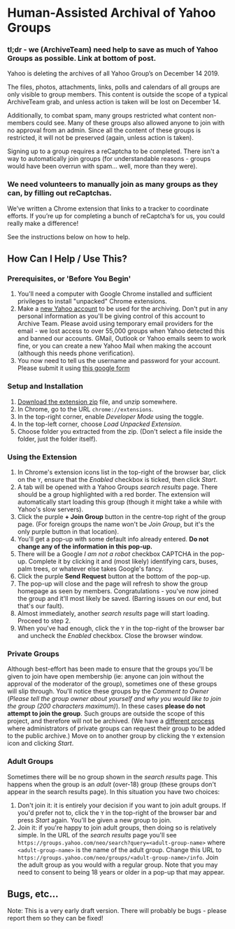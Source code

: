 # Human-Assisted Archival of Yahoo Groups

### tl;dr - we (ArchiveTeam) need help to save as much of Yahoo Groups as possible. Link at bottom of post.

Yahoo is deleting the archives of all Yahoo Group’s on December 14 2019.

The files, photos, attachments, links, polls and calendars of all groups are only visible to group members. This content is outside the scope of a typical ArchiveTeam grab, and unless action is taken will be lost on December 14.

Additionally, to combat spam, many groups restricted what content non-members could see. Many of these groups also allowed anyone to join with no approval from an admin. Since all the content of these groups is restricted, it will not be preserved (again, unless action is taken).

Signing up to a group requires a reCaptcha to be completed. There isn't a way to automatically join groups (for understandable reasons - groups would have been overrun with spam… well, more than they were).

### We need volunteers to manually join as many groups as they can, by filling out reCaptchas.

We’ve written a Chrome extension that links to a tracker to coordinate efforts. If you’re up for completing a bunch of reCaptcha’s for us, you could really make a difference!

See the instructions below on how to help.

## How Can I Help / Use This?

### Prerequisites, or 'Before You Begin'

1. You'll need a computer with Google Chrome installed and sufficient privileges to install "unpacked" Chrome extensions.
2. Make a [new Yahoo account](https://login.yahoo.com/account/create) to be used for the archiving. Don't put in any personal information as you'll be giving control of this account to Archive Team. Please avoid using temporary email providers for the email - we lost access to over 55,000 groups when Yahoo detected this and banned our accounts. GMail, Outlook or Yahoo emails seem to work fine, or you can create a new Yahoo Mail when making the account (although this needs phone verification).
3. You now need to tell us the username and password for your account. Please submit it using [this google form](https://docs.google.com/forms/d/e/1FAIpQLSdh6wxiTbpmoMY-RIFXHPo3XV8gR8VqFS6tz4hhRcnpMR6esA/viewform?usp=sf_link)

### Setup and Installation

1. [Download the extension zip](https://github.com/davidferguson/yahoogroups-joiner/archive/master.zip) file, and unzip somewhere.
2. In Chrome, go to the URL `chrome://extensions`.
3. In the top-right corner, enable *Developer Mode* using the toggle.
4. In the top-left corner, choose *Load Unpacked Extension*.
5. Choose folder you extracted from the zip. (Don't select a file inside the folder, just the folder itself).

### Using the Extension

1. In Chrome's extension icons list in the top-right of the browser bar, click on the `Y`, ensure that the *Enabled* checkbox is ticked, then click *Start*.
2. A tab will be opened with a Yahoo Groups *search results* page. There should be a group highlighted with a red border. The extension will automatically start loading this group (though it might take a while with Yahoo's slow servers).
3. Click the purple **+ Join Group** button in the centre-top right of the group page. (For foreign groups the name won't be *Join Group*, but it's the only purple button in that location).
4. You'll get a pop-up with some default info already entered. **Do not change any of the information in this pop-up.**
5. There will be a Google *I am not a robot* checkbox CAPTCHA in the pop-up. Complete it by clicking it and (most likely) identifying cars, buses, palm trees, or whatever else takes Google's fancy.
6. Click the purple **Send Request** button at the bottom of the pop-up.
7. The pop-up will close and the page will refresh to show the group homepage as seen by members. Congratulations - you've now joined the group and it'll most likely be saved. (Barring issues on our end, but that's our fault).
8. Almost immediately, another *search results* page will start loading. Proceed to step 2.
9. When you've had enough, click the `Y` in the top-right of the browser bar and uncheck the *Enabled* checkbox. Close the browser window.

### Private Groups

Although best-effort has been made to ensure that the groups you'll be given to join have open membership (ie: anyone can join without the approval of the moderator of the group), sometimes one of these groups will slip through. You'll notice these groups by the *Comment to Owner* (*Please tell the group owner about yourself and why you would like to join the group (200 characters maximum)*). In these cases **please do not attempt to join the group**. Such groups are outside the scope of this project, and therefore will not be archived. (We have a [different process](https://www.archiveteam.org/index.php?title=Yahoo!_Groups#Adding_Private_Groups_to_the_Public_Archive) where administrators of private groups can request their group to be added to the public archive.) Move on to another group by clicking the `Y` extension icon and clicking *Start*.

### Adult Groups
Sometimes there will be no group shown in the *search results* page. This happens when the group is an *adult* (over-18) group (these groups don't appear in the search results page). In this situation you have two choices:

1. Don't join it: it is entirely your decision if you want to join adult groups. If you'd prefer not to, click the `Y` in the top-right of the browser bar and press *Start* again. You'll be given a new group to join.
2. Join it: if you're happy to join adult groups, then doing so is relatively simple. In the URL of the *search results* page you'll see `https://groups.yahoo.com/neo/search?query=<adult-group-name>` where `<adult-group-name>` is the name of the adult group. Change this URL to `https://groups.yahoo.com/neo/groups/<adult-group-name>/info`. Join the adult group as you would with a regular group. Note that you may need to consent to being 18 years or older in a pop-up that may appear.

## Bugs, etc...

Note: This is a very early draft version. There will probably be bugs - please report them so they can be fixed!
